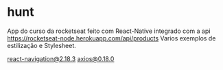 # hunt

App do curso da rocketseat feito com React-Native integrado com a api https://rocketseat-node.herokuapp.com/api/products
Varios exemplos de estilização e Stylesheet.

react-navigation@2.18.3
axios@0.18.0
